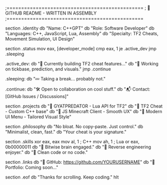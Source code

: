 ;===============================================
;  🧠 GITHUB README - WRITTEN IN ASSEMBLY
;===============================================

section .identity
    db "Name: C++GPT"
    db "Role: Software Developer"
    db "Languages: C++, JavaScript, Lua, Assembly"
    db "Specialty: TF2 Cheats, Movement Simulation, UI Design"

section .status
    mov eax, [developer_mode]
    cmp eax, 1
    je .active_dev
    jmp .sleeping

.active_dev:
    db "🚀 Currently building TF2 cheat features..."
    db "🎯 Working on tickbase, prediction, and visuals."
    jmp .continue

.sleeping:
    db "💤 Taking a break... probably not."

.continue:
    db "🛠️ Open to collaboration on cool stuff."
    db "📬 Contact: [GitHub Issues / Discussions]"

section .projects
    db "🔹 GYATPREDATOR - Lua API for TF2"
    db "🔹 TF2 Cheat - Custom C++ base"
    db "🔹 JS Minecraft Client - Smooth UX"
    db "🔹 Modern UI Menu - Tailored Visual Style"

section .philosophy
    db "No bloat. No copy-paste. Just control."
    db "Minimalist, clean, fast."
    db "Your cheat is your signature."

section .skills
    xor eax, eax
    mov al, 1 ; C++
    mov ah, 1 ; Lua
    or eax, 0b00000011
    db "🧩 Bitwise brain engaged."
    db "🧪 Reverse engineering enjoyer."
    db "🧼 Clean code or no code."

section .links
    db "📎 GitHub: https://github.com/YOURUSERNAME"
    db "📎 Portfolio: Coming soon..."

section .eof
    db "Thanks for scrolling. Keep coding."
    hlt
